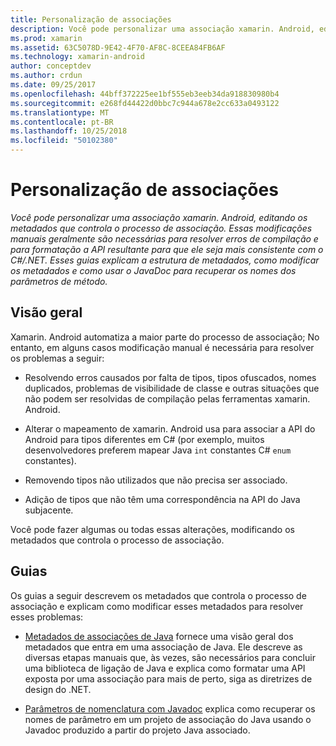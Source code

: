 ```yaml
---
title: Personalização de associações
description: Você pode personalizar uma associação xamarin. Android, editando os metadados que controla o processo de associação. Essas modificações manuais geralmente são necessárias para resolver erros de compilação e para formatação a API resultante para que ele seja mais consistente com o C#/.NET. Esses guias explicam a estrutura de metadados, como modificar os metadados e como usar o JavaDoc para recuperar os nomes dos parâmetros de método.
ms.prod: xamarin
ms.assetid: 63C5078D-9E42-4F70-AF8C-8CEEA84FB6AF
ms.technology: xamarin-android
author: conceptdev
ms.author: crdun
ms.date: 09/25/2017
ms.openlocfilehash: 44bff372225ee1bf555eb3eeb34da918830980b4
ms.sourcegitcommit: e268fd44422d0bbc7c944a678e2cc633a0493122
ms.translationtype: MT
ms.contentlocale: pt-BR
ms.lasthandoff: 10/25/2018
ms.locfileid: "50102380"
---
```

# <a name="customizing-bindings"></a>Personalização de associações

_Você pode personalizar uma associação xamarin. Android, editando os metadados que controla o processo de associação. Essas modificações manuais geralmente são necessárias para resolver erros de compilação e para formatação a API resultante para que ele seja mais consistente com o C#/.NET. Esses guias explicam a estrutura de metadados, como modificar os metadados e como usar o JavaDoc para recuperar os nomes dos parâmetros de método._


## <a name="overview"></a>Visão geral
 
Xamarin. Android automatiza a maior parte do processo de associação; No entanto, em alguns casos modificação manual é necessária para resolver os problemas a seguir:

-   Resolvendo erros causados por falta de tipos, tipos ofuscados, nomes duplicados, problemas de visibilidade de classe e outras situações que não podem ser resolvidas de compilação pelas ferramentas xamarin. Android. 

-   Alterar o mapeamento de xamarin. Android usa para associar a API do Android para tipos diferentes em C# (por exemplo, muitos desenvolvedores preferem mapear Java `int` constantes C# `enum` constantes).

-   Removendo tipos não utilizados que não precisa ser associado. 

-   Adição de tipos que não têm uma correspondência na API do Java subjacente. 

Você pode fazer algumas ou todas essas alterações, modificando os metadados que controla o processo de associação.


## <a name="guides"></a>Guias

Os guias a seguir descrevem os metadados que controla o processo de associação e explicam como modificar esses metadados para resolver esses problemas:

-   [Metadados de associações de Java](~/android/platform/binding-java-library/customizing-bindings/java-bindings-metadata.md) fornece uma visão geral dos metadados que entra em uma associação de Java.
    Ele descreve as diversas etapas manuais que, às vezes, são necessários para concluir uma biblioteca de ligação de Java e explica como formatar uma API exposta por uma associação para mais de perto, siga as diretrizes de design do .NET.

-   [Parâmetros de nomenclatura com Javadoc](~/android/platform/binding-java-library/customizing-bindings/naming-parameters-with-javadoc.md) explica como recuperar os nomes de parâmetro em um projeto de associação do Java usando o Javadoc produzido a partir do projeto Java associado.


 

